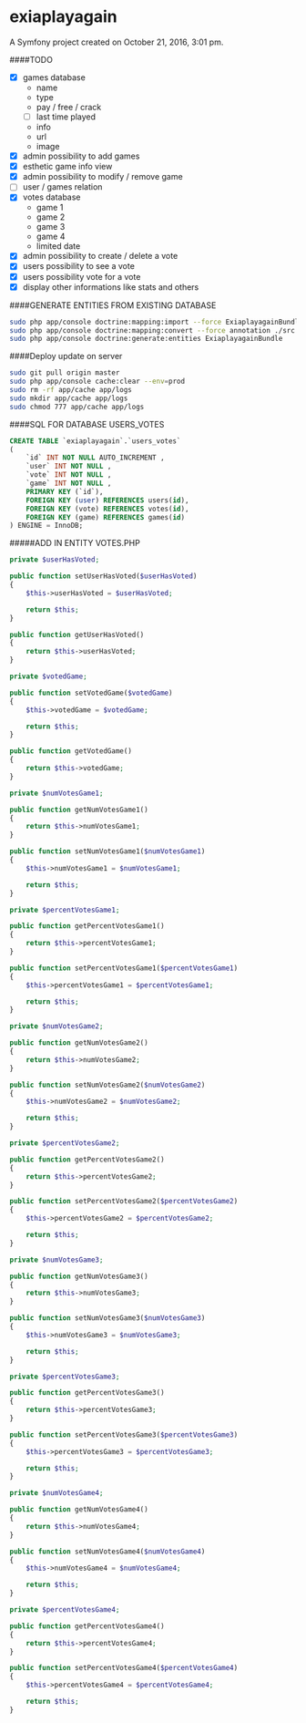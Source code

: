 exiaplayagain
=============

A Symfony project created on October 21, 2016, 3:01 pm.

####TODO

- [x] games database
    - name
    - type
    - pay / free / crack
    - [ ] last time played
    - info
    - url
    - image
- [x] admin possibility to add games
- [x] esthetic game info view
- [x] admin possibility to modify / remove game
- [ ] user / games relation
- [x] votes database
    - game 1
    - game 2
    - game 3
    - game 4
    - limited date
- [x] admin possibility to create / delete a vote
- [x] users possibility to see a vote
- [x] users possibility vote for a vote
- [x] display other informations like stats and others

####GENERATE ENTITIES FROM EXISTING DATABASE

```bash
sudo php app/console doctrine:mapping:import --force ExiaplayagainBundle xml
sudo php app/console doctrine:mapping:convert --force annotation ./src
sudo php app/console doctrine:generate:entities ExiaplayagainBundle
```

####Deploy update on server

```bash
sudo git pull origin master
sudo php app/console cache:clear --env=prod
sudo rm -rf app/cache app/logs
sudo mkdir app/cache app/logs
sudo chmod 777 app/cache app/logs
```

####SQL FOR DATABASE USERS_VOTES

```sql
CREATE TABLE `exiaplayagain`.`users_votes` 
( 
    `id` INT NOT NULL AUTO_INCREMENT , 
    `user` INT NOT NULL , 
    `vote` INT NOT NULL , 
    `game` INT NOT NULL , 
    PRIMARY KEY (`id`),
    FOREIGN KEY (user) REFERENCES users(id),
    FOREIGN KEY (vote) REFERENCES votes(id),
    FOREIGN KEY (game) REFERENCES games(id)
) ENGINE = InnoDB;
```

#####ADD IN ENTITY VOTES.PHP

```php
private $userHasVoted;

public function setUserHasVoted($userHasVoted)
{
    $this->userHasVoted = $userHasVoted;

    return $this;
}

public function getUserHasVoted()
{
    return $this->userHasVoted;
}

private $votedGame;

public function setVotedGame($votedGame)
{
    $this->votedGame = $votedGame;

    return $this;
}

public function getVotedGame()
{
    return $this->votedGame;
}

private $numVotesGame1;

public function getNumVotesGame1()
{
    return $this->numVotesGame1;
}

public function setNumVotesGame1($numVotesGame1)
{
    $this->numVotesGame1 = $numVotesGame1;

    return $this;
}

private $percentVotesGame1;

public function getPercentVotesGame1()
{
    return $this->percentVotesGame1;
}

public function setPercentVotesGame1($percentVotesGame1)
{
    $this->percentVotesGame1 = $percentVotesGame1;

    return $this;
}

private $numVotesGame2;

public function getNumVotesGame2()
{
    return $this->numVotesGame2;
}

public function setNumVotesGame2($numVotesGame2)
{
    $this->numVotesGame2 = $numVotesGame2;

    return $this;
}

private $percentVotesGame2;

public function getPercentVotesGame2()
{
    return $this->percentVotesGame2;
}

public function setPercentVotesGame2($percentVotesGame2)
{
    $this->percentVotesGame2 = $percentVotesGame2;

    return $this;
}

private $numVotesGame3;

public function getNumVotesGame3()
{
    return $this->numVotesGame3;
}

public function setNumVotesGame3($numVotesGame3)
{
    $this->numVotesGame3 = $numVotesGame3;

    return $this;
}

private $percentVotesGame3;

public function getPercentVotesGame3()
{
    return $this->percentVotesGame3;
}

public function setPercentVotesGame3($percentVotesGame3)
{
    $this->percentVotesGame3 = $percentVotesGame3;

    return $this;
}

private $numVotesGame4;

public function getNumVotesGame4()
{
    return $this->numVotesGame4;
}

public function setNumVotesGame4($numVotesGame4)
{
    $this->numVotesGame4 = $numVotesGame4;

    return $this;
}

private $percentVotesGame4;

public function getPercentVotesGame4()
{
    return $this->percentVotesGame4;
}

public function setPercentVotesGame4($percentVotesGame4)
{
    $this->percentVotesGame4 = $percentVotesGame4;

    return $this;
}
```
